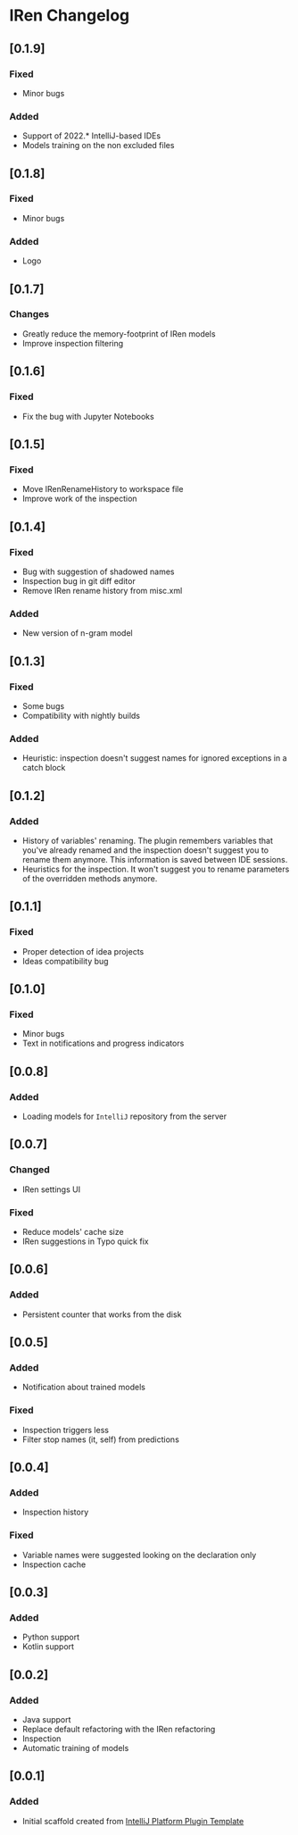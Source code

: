<!-- Keep a Changelog guide -> https://keepachangelog.com -->

# IRen Changelog
## [0.1.9]
### Fixed
- Minor bugs
### Added
- Support of 2022.* IntelliJ-based IDEs
- Models training on the non excluded files

## [0.1.8]
### Fixed
- Minor bugs
### Added
- Logo

## [0.1.7]
### Changes
- Greatly reduce the memory-footprint of IRen models
- Improve inspection filtering

## [0.1.6]
### Fixed
- Fix the bug with Jupyter Notebooks

## [0.1.5]
### Fixed
- Move IRenRenameHistory to workspace file
- Improve work of the inspection

## [0.1.4]
### Fixed
- Bug with suggestion of shadowed names
- Inspection bug in git diff editor
- Remove IRen rename history from misc.xml
### Added
- New version of n-gram model

## [0.1.3]
### Fixed
- Some bugs
- Compatibility with nightly builds
### Added
- Heuristic: inspection doesn't suggest names for ignored exceptions in a catch block

## [0.1.2]
### Added
- History of variables' renaming. The plugin remembers variables that you've already renamed 
and the inspection doesn't suggest you to rename them anymore. This information is saved between IDE sessions.
- Heuristics for the inspection. It won't suggest you to rename parameters of the overridden methods anymore.

## [0.1.1]
### Fixed
- Proper detection of idea projects
- Ideas compatibility bug

## [0.1.0]
### Fixed
- Minor bugs
- Text in notifications and progress indicators

## [0.0.8]
### Added
- Loading models for `IntelliJ` repository from the server

## [0.0.7]
### Changed
- IRen settings UI
### Fixed
- Reduce models' cache size
- IRen suggestions in Typo quick fix

## [0.0.6]
### Added
- Persistent counter that works from the disk

## [0.0.5]
### Added
- Notification about trained models
### Fixed
- Inspection triggers less
- Filter stop names (it, self) from predictions

## [0.0.4]
### Added
- Inspection history
### Fixed
- Variable names were suggested looking on the declaration only
- Inspection cache

## [0.0.3]
### Added
- Python support
- Kotlin support

## [0.0.2]
### Added
- Java support
- Replace default refactoring with the IRen refactoring
- Inspection
- Automatic training of models

## [0.0.1]
### Added
- Initial scaffold created from [IntelliJ Platform Plugin Template](https://github.com/JetBrains/intellij-platform-plugin-template)
